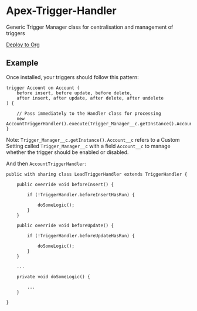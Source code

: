 # Apex-Trigger-Handler
Generic Trigger Manager class for centralisation and management of triggers

[Deploy to Org](https://githubsfdeploy.herokuapp.com/app/githubdeploy/benedwards44/Apex-Trigger-Handler)

## Example

Once installed, your triggers should follow this pattern:
```
trigger Account on Account (
    before insert, before update, before delete, 
    after insert, after update, after delete, after undelete
) {

    // Pass immediately to the Handler class for processing
    new AccountTriggerHandler().execute(Trigger_Manager__c.getInstance().Account__c);
}
```

Note: `Trigger_Manager__c.getInstance().Account__c` refers to a Custom Setting called `Trigger_Manager__c` with a field `Account__c` to manage whether the trigger should be enabled or disabled.

And then `AccountTriggerHandler`:
```
public with sharing class LeadTriggerHandler extends TriggerHandler {

    public override void beforeInsert() {

        if (!TriggerHandler.beforeInsertHasRun) {

            doSomeLogic();
        }
    }

    public override void beforeUpdate() {

        if (!TriggerHandler.beforeUpdateHasRun) {

            doSomeLogic();
        }
    }

    ...

    private void doSomeLogic() {

        ...
    }

}
```
